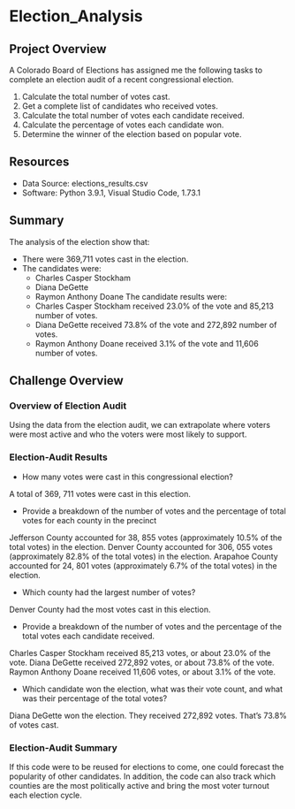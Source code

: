 # Election_Analysis

## Project Overview
A Colorado Board of Elections has assigned me the following tasks to complete an election audit of a recent congressional election.

1. Calculate the total number of votes cast.
2. Get a complete list of candidates who received votes.
3. Calculate the total number of votes each candidate received.
4. Calculate the percentage of votes each candidate won.
5. Determine the winner of the election based on popular vote.

## Resources
- Data Source: elections_results.csv
- Software: Python 3.9.1, Visual Studio Code, 1.73.1

## Summary
The analysis of the election show that:
- There were 369,711 votes cast in the election.
- The candidates were:
  - Charles Casper Stockham
  - Diana DeGette
  - Raymon Anthony Doane
The candidate results were:
  - Charles Casper Stockham received 23.0% of the vote and 85,213 number of votes.
  - Diana DeGette received 73.8% of the vote and 272,892 number of votes.
  - Raymon Anthony Doane received 3.1% of the vote and 11,606 number of votes.
  
## Challenge Overview
### Overview of Election Audit
Using the data from the election audit, we can extrapolate where voters were most active and who the voters were most likely to support.
### Election-Audit Results
-	How many votes were cast in this congressional election?

A total of 369, 711 votes were cast in this election.
-	Provide a breakdown of the number of votes and the percentage of total votes for each county in the precinct

Jefferson County accounted for 38, 855 votes (approximately 10.5% of the total votes) in the election. Denver County accounted for 306, 055 votes (approximately 82.8% of the total votes) in the election. Arapahoe County accounted for 24, 801 votes (approximately 6.7% of the total votes) in the election.
-	Which county had the largest number of votes?

Denver County had the most votes cast in this election.
-	Provide a breakdown of the number of votes and the percentage of the total votes each candidate received.

Charles Casper Stockham received 85,213 votes, or about 23.0% of the vote. Diana DeGette received 272,892 votes, or about 73.8% of the vote. Raymon Anthony Doane received 11,606 votes, or about 3.1% of the vote.
-	Which candidate won the election, what was their vote count, and what was their percentage of the total votes?

Diana DeGette won the election. They received 272,892 votes. That’s 73.8% of votes cast.
### Election-Audit Summary
If this code were to be reused for elections to come, one could forecast the popularity of other candidates. In addition, the code can also track which counties are the most politically active and bring the most voter turnout each election cycle.
